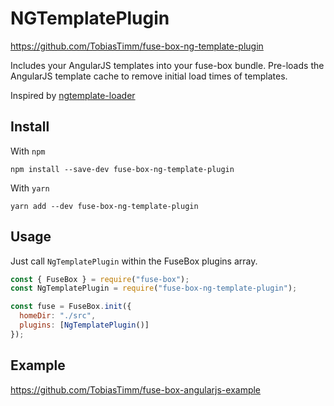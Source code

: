 # NGTemplatePlugin

https://github.com/TobiasTimm/fuse-box-ng-template-plugin

Includes your AngularJS templates into your fuse-box bundle. Pre-loads the AngularJS template cache to remove initial load times of templates.

Inspired by [ngtemplate-loader](https://github.com/WearyMonkey/ngtemplate-loader)

## Install

With `npm`

```shell
npm install --save-dev fuse-box-ng-template-plugin
```

With `yarn`

```shell
yarn add --dev fuse-box-ng-template-plugin
```

## Usage

Just call `NgTemplatePlugin` within the FuseBox plugins array.

```js
const { FuseBox } = require("fuse-box");
const NgTemplatePlugin = require("fuse-box-ng-template-plugin");

const fuse = FuseBox.init({
  homeDir: "./src",
  plugins: [NgTemplatePlugin()]
});
```

## Example

https://github.com/TobiasTimm/fuse-box-angularjs-example